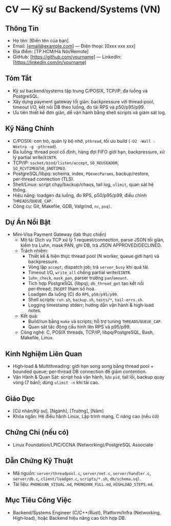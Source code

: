 # CV — Kỹ sư Backend/Systems (VN)

## Thông Tin
- Họ tên: [Điền tên của bạn]
- Email: [email@example.com] — Điện thoại: [0xxx xxx xxx]
- Địa điểm: [TP.HCM/Hà Nội/Remote]
- GitHub: [https://github.com/yourname] — LinkedIn: [https://linkedin.com/in/yourname]

## Tóm Tắt
- Kỹ sư backend/systems tập trung C/POSIX, TCP/IP, đa luồng và PostgreSQL.
- Xây dựng payment gateway tối giản: backpressure với thread‑pool, timeout I/O, kết nối DB theo luồng, đo tải RPS và p50/p95/p99.
- Ưu tiên thiết kế đơn giản, dễ vận hành bằng shell scripts và giám sát log.

## Kỹ Năng Chính
- C/POSIX: con trỏ, quản lý bộ nhớ, `pthread`, tối ưu build (`-O2 -Wall -Wextra -g -pthread`).
- Đa luồng: thread pool cố định, hàng đợi FIFO giới hạn, backpressure, xử lý partial write/`EINTR`.
- TCP/IP: `socket/bind/listen/accept`, `SO_REUSEADDR`, `SO_RCVTIMEO`/`SO_SNDTIMEO`.
- PostgreSQL/libpq: schema, index, `PQexecParams`, backup/restore, per‑thread connection (TLS).
- Shell/Linux: script chạy/backup/chaos, tail log, `ulimit`, quan sát hệ thống.
- Hiệu năng: loadgen đa luồng, đo RPS, p50/p95/p99, điều chỉnh `THREADS`/`QUEUE_CAP`.
- Công cụ: Git, Makefile, GDB, Valgrind, `nc`, `psql`.

## Dự Án Nổi Bật
- Mini‑Visa Payment Gateway (lab thực chiến)
  - Mô tả: Dịch vụ TCP xử lý 1 request/connection, parse JSON tối giản, kiểm tra Luhn, mask PAN, ghi DB, trả JSON APPROVED/DECLINED.
  - Trách nhiệm:
    - Thiết kế & hiện thực thread pool (N worker, queue giới hạn) và backpressure.
    - Vòng lặp `accept`, dispatch job; trả `server_busy` khi quá tải.
    - Timeout I/O, `write_all` chống partial write/`EINTR`.
    - `luhn_check`, `mask_pan`, parser trường `pan`/`amount`.
    - Tích hợp PostgreSQL (libpq); `db_thread_get` tạo kết nối per‑thread; `INSERT` tham số hoá.
    - Loadgen đa luồng (C) đo `RPS`, `p50/p95/p99`.
    - Shell scripts: `run.sh`, `backup.sh`, `tests/*`, `tail-errs.sh`.
    - Logging timestamp stderr; hướng dẫn vận hành & high‑load notes.
  - Kết quả:
    - Build/run bằng `make` và scripts; hỗ trợ tuning `THREADS`/`QUEUE_CAP`.
    - Quan sát tác động cấu hình lên RPS và p95/p99.
  - Công nghệ: C, POSIX threads, TCP/IP, libpq/PostgreSQL, Bash, Makefile, Linux.

## Kinh Nghiệm Liên Quan
- High‑load & Multithreading: giới hạn song song bằng thread pool + bounded queue; per‑thread DB connection để giảm contention.
- Vận Hành & Quan Sát: script hoá vận hành, lưu `pid`, tail lỗi, backup quay vòng (7 bản); dùng `ulimit -n` khi tải cao.

## Giáo Dục
- [Cử nhân/Kỹ sư], [Ngành], [Trường], [Năm]
- Khóa ngắn: Hệ điều hành Linux, Lập trình mạng, C nâng cao (nếu có)

## Chứng Chỉ (nếu có)
- Linux Foundation/LPIC/CCNA (Networking)/PostgreSQL Associate

## Dẫn Chứng Kỹ Thuật
- Mã nguồn: `server/threadpool.c`, `server/net.c`, `server/handler.c`, `server/db.c`, `client/loadgen.c`, `scripts/*.sh`, `db/schema.sql`.
- Tài liệu: `PHONGVAN_VISUAL.md`, `PHONGVAN_FULL.md`, `HIGHLOAD_STEPS.md`.

## Mục Tiêu Công Việc
- Backend/Systems Engineer (C/C++/Rust), Platform/Infra (Networking, High‑load), hoặc Backend hiệu năng cao tích hợp DB.

